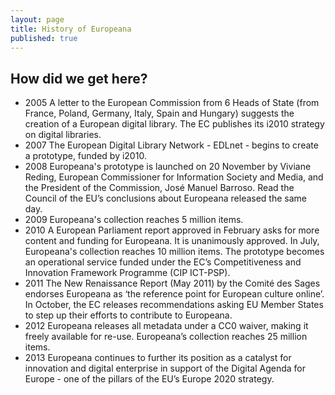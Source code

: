 ```yaml
---
layout: page
title: History of Europeana
published: true
---
```


## How did we get here?

* 2005 A letter to the European Commission from 6 Heads of State (from France, Poland, Germany, Italy, Spain and Hungary) suggests the creation of a European digital library. The EC publishes its i2010 strategy on digital libraries.
* 2007 The European Digital Library Network - EDLnet - begins to create a prototype, funded by i2010.
* 2008 Europeana's prototype is launched on 20 November by Viviane Reding, European Commissioner for Information Society and Media, and the President of the Commission, José Manuel Barroso. Read the Council of the EU’s conclusions about Europeana released the same day.
* 2009 Europeana's collection reaches 5 million items.
* 2010 A European Parliament report approved in February asks for more content and funding for Europeana. It is unanimously approved. In July, Europeana's collection reaches 10 million items. The prototype becomes an operational service funded under the EC’s Competitiveness and Innovation Framework Programme (CIP ICT-PSP).
* 2011 The New Renaissance Report (May 2011) by the Comité des Sages endorses Europeana as ‘the reference point for European culture online’. In October, the EC releases recommendations asking EU Member States to step up their efforts to contribute to Europeana.
* 2012 Europeana releases all metadata under a CC0 waiver, making it freely available for re-use. Europeana’s collection reaches 25 million items.
* 2013 Europeana continues to further its position as a catalyst for innovation and digital enterprise in support of the Digital Agenda for Europe - one of the pillars of the EU’s Europe 2020 strategy.

